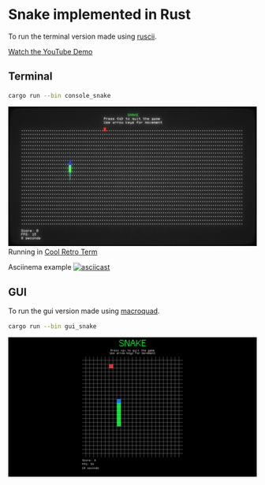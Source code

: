 # Snake implemented in Rust

To run the terminal version made using [ruscii](https://github.com/lemunozm/ruscii).

[Watch the YouTube Demo](https://youtu.be/RHeQA1ISvE0)

## Terminal

```sh
cargo run --bin console_snake
```

![console_snake](./console_snake.png)
Running in [Cool Retro Term](https://github.com/Swordfish90/cool-retro-term)

Asciinema example
[![asciicast](https://asciinema.org/a/518501.svg)](https://asciinema.org/a/518501)

## GUI

To run the gui version made using [macroquad](https://github.com/not-fl3/macroquad).

```sh
cargo run --bin gui_snake
```

![console_snake](./gui_snake.png)
